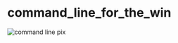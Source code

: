 # command_line_for_the_win
![command line pix](https://s3.amazonaws.com/intranet-projects-files/holbertonschool-sysadmin_devops/324/06AChAO.png)
